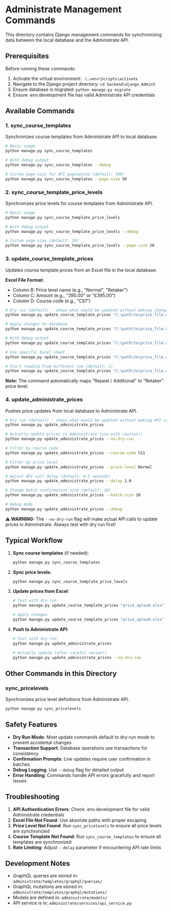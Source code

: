 # Administrate Management Commands

This directory contains Django management commands for synchronizing data between the local database and the Administrate API.

## Prerequisites

Before running these commands:
1. Activate the virtual environment: `.\.venv\Scripts\activate`
2. Navigate to the Django project directory: `cd backend\django_Admin3`
3. Ensure database is migrated: `python manage.py migrate`
4. Ensure .env.development file has valid Administrate API credentials

## Available Commands

### 1. sync_course_templates
Synchronizes course templates from Administrate API to local database.

```bash
# Basic usage
python manage.py sync_course_templates

# With debug output
python manage.py sync_course_templates --debug

# Custom page size for API pagination (default: 100)
python manage.py sync_course_templates --page-size 50
```

### 2. sync_course_template_price_levels
Synchronizes price levels for course templates from Administrate API.

```bash
# Basic usage
python manage.py sync_course_template_price_levels

# With debug output
python manage.py sync_course_template_price_levels --debug

# Custom page size (default: 10)
python manage.py sync_course_template_price_levels --page-size 20
```

### 3. update_course_template_prices
Updates course template prices from an Excel file in the local database.

**Excel File Format:**
- Column B: Price level name (e.g., "Normal", "Retaker")
- Column C: Amount (e.g., "395.00" or "£395.00")
- Column D: Course code (e.g., "CS1")

```bash
# Dry run (default) - shows what would be updated without making changes
python manage.py update_course_template_prices "C:\path\to\price_file.xlsx"

# Apply changes to database
python manage.py update_course_template_prices "C:\path\to\price_file.xlsx" --no-dry-run

# With debug output
python manage.py update_course_template_prices "C:\path\to\price_file.xlsx" --debug

# Use specific Excel sheet
python manage.py update_course_template_prices "C:\path\to\price_file.xlsx" --sheet "Sheet2"

# Start reading from different row (default: 2)
python manage.py update_course_template_prices "C:\path\to\price_file.xlsx" --start-row 3
```

**Note:** The command automatically maps "Repeat / Additional" to "Retaker" price level.

### 4. update_administrate_prices
Pushes price updates from local database to Administrate API.

```bash
# Dry run (default) - shows what would be updated without making API calls
python manage.py update_administrate_prices

# Actually update prices in Administrate (use with caution!)
python manage.py update_administrate_prices --no-dry-run

# Filter by course code
python manage.py update_administrate_prices --course-code CS1

# Filter by price level
python manage.py update_administrate_prices --price-level Normal

# Adjust API call delay (default: 0.5 seconds)
python manage.py update_administrate_prices --delay 1.0

# Change batch confirmation size (default: 10)
python manage.py update_administrate_prices --batch-size 20

# Debug mode
python manage.py update_administrate_prices --debug
```

**⚠️ WARNING:** The `--no-dry-run` flag will make actual API calls to update prices in Administrate. Always test with dry run first!

## Typical Workflow

1. **Sync course templates** (if needed):
   ```bash
   python manage.py sync_course_templates
   ```

2. **Sync price levels**:
   ```bash
   python manage.py sync_course_template_price_levels
   ```

3. **Update prices from Excel**:
   ```bash
   # Test with dry run
   python manage.py update_course_template_prices "price_upload.xlsx"
   
   # Apply changes
   python manage.py update_course_template_prices "price_upload.xlsx" --no-dry-run
   ```

4. **Push to Administrate API**:
   ```bash
   # Test with dry run
   python manage.py update_administrate_prices
   
   # Actually update (after careful review!)
   python manage.py update_administrate_prices --no-dry-run
   ```

## Other Commands in this Directory

### sync_pricelevels
Synchronizes price level definitions from Administrate API.
```bash
python manage.py sync_pricelevels
```

## Safety Features

- **Dry Run Mode**: Most update commands default to dry-run mode to prevent accidental changes
- **Transaction Support**: Database operations use transactions for consistency
- **Confirmation Prompts**: Live updates require user confirmation in batches
- **Debug Logging**: Use `--debug` flag for detailed output
- **Error Handling**: Commands handle API errors gracefully and report issues

## Troubleshooting

1. **API Authentication Errors**: Check .env.development file for valid Administrate credentials
2. **Excel File Not Found**: Use absolute paths with proper escaping
3. **Price Level Not Found**: Run `sync_pricelevels` to ensure all price levels are synchronized
4. **Course Template Not Found**: Run `sync_course_templates` to ensure all templates are synchronized
5. **Rate Limiting**: Adjust `--delay` parameter if encountering API rate limits

## Development Notes

- GraphQL queries are stored in: `administrate/templates/graphql/queries/`
- GraphQL mutations are stored in: `administrate/templates/graphql/mutations/`
- Models are defined in: `administrate/models/`
- API service is in: `administrate/services/api_service.py`